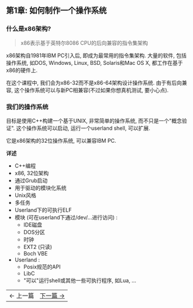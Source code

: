 ## 第1章: 如何制作一个操作系统

### 什么是x86架构?

> x86表示基于英特尔8086 CPU的后向兼容的指令集架构

x86架构自1981年IBM PC引入后, 即成为最常用的指令集架构. 大量的软件, 包括操作系统, 如DOS, Windows, Linux, BSD, Solaris和Mac OS X, 都工作在基于x86的硬件上.

在这个课程中, 我们会为x86-32而不是x86-64架构设计操作系统. 由于有后向兼容, 这个操作系统可以与新PC相兼容(不过如果你想真机测试, 要小心点).

### 我们的操作系统

目标是使用C++构建一个基于UNIX, 非常简单的操作系统, 而不只是一个"概念验证". 这个操作系统可以启动, 运行一个userland shell, 可以扩展.

它是x86架构的32位操作系统, 可以兼容IBM PC.

**详述**

* C++编程
* x86, 32位架构
* 通过Grub启动
* 用于驱动的模块化系统
* Unix风格
* 多任务
* Userland下的可执行ELF
* 模块 (可在userland下通过/dev/...进行访问) :
    * IDE磁盘
    * DOS分区
    * 时钟
    * EXT2 (只读)
    * Boch VBE
* Userland :
    * Posix规范的API
    * LibC
    * "可以"运行shell或其他一些可执行程序, 如Lua, ...

<table><tr><td>&larr; 上一篇</td><td><a href="../Chapter-2/README.md" >下一篇 &rarr;</a></td></tr></table>
